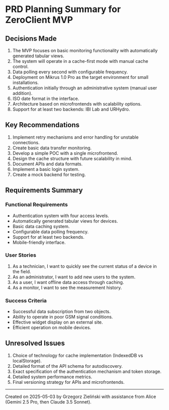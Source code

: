 # PRD Planning Summary for ZeroClient MVP

## Decisions Made

1. The MVP focuses on basic monitoring functionality with automatically generated tabular views.
2. The system will operate in a cache-first mode with manual cache control.
3. Data polling every second with configurable frequency.
4. Deployment on Mikrus 1.0 Pro as the target environment for small installations.
5. Authentication initially through an administrative system (manual user addition).
6. ISO date format in the interface.
7. Architecture based on microfrontends with scalability options.
8. Support for at least two backends: IBI Lab and URHydro.

## Key Recommendations

1. Implement retry mechanisms and error handling for unstable connections.
2. Create basic data transfer monitoring.
3. Develop a simple POC with a single microfrontend.
4. Design the cache structure with future scalability in mind.
5. Document APIs and data formats.
6. Implement a basic login system.
7. Create a mock backend for testing.

## Requirements Summary

### Functional Requirements

- Authentication system with four access levels.
- Automatically generated tabular views for devices.
- Basic data caching system.
- Configurable data polling frequency.
- Support for at least two backends.
- Mobile-friendly interface.

### User Stories

1. As a technician, I want to quickly see the current status of a device in the field.
2. As an administrator, I want to add new users to the system.
3. As a user, I want offline data access through caching.
4. As a monitor, I want to see the measurement history.

### Success Criteria

- Successful data subscription from two objects.
- Ability to operate in poor GSM signal conditions.
- Effective widget display on an external site.
- Efficient operation on mobile devices.

## Unresolved Issues

1. Choice of technology for cache implementation (IndexedDB vs localStorage).
2. Detailed format of the API schema for autodiscovery.
3. Exact specification of the authentication mechanism and token storage.
4. Detailed system performance metrics.
5. Final versioning strategy for APIs and microfrontends.

---
Created on 2025-05-03 by Grzegorz Zieliński with assistance from Alice (Gemini 2.5 Pro, then Claude 3.5 Sonnet).
